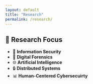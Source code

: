 ```yaml
---
layout: default
title: "Research"
permalink: /research/
---
```


## 🔬 Research Focus

- 🔐 **Information Security**  
- 🤖 **Digital Forensics**  
- 🌐 **Artificial Intelligence**  
- 🔒 **Distributed Systems**  
- 📊 **Human-Centered Cybersecuirty**
